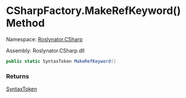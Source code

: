 # CSharpFactory\.MakeRefKeyword\(\) Method

Namespace: [Roslynator.CSharp](../../README.md)

Assembly: Roslynator\.CSharp\.dll

```csharp
public static SyntaxToken MakeRefKeyword()
```

### Returns

[SyntaxToken](https://docs.microsoft.com/en-us/dotnet/api/microsoft.codeanalysis.syntaxtoken)


